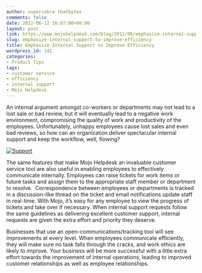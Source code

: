 ```yaml
---
author: supercobra thatbytes
comments: false
date: 2012-06-12 16:07:00+00:00
layout: post
link: https://www.mojohelpdesk.com/blog/2012/06/emphasize-internal-support-to-improve-efficiency/
slug: emphasize-internal-support-to-improve-efficiency
title: Emphasize Internal Support to Improve Efficiency
wordpress_id: 141
categories:
- Product Tips
tags:
- customer service
- efficiency
- internal support
- Mojo Helpdesk
---
```


An internal argument amongst co-workers or departments may not lead to a lost sale or bad review, but it will eventually lead to a negative work environment, compromising the quality of work and productivity of the employees. Unfortunately, unhappy employees cause lost sales and even bad reviews, so how can an organization deliver spectacular internal support and keep the workflow, well, flowing? 


<!-- more -->

[![Support](http://www.mojohelpdesk.com/blog/wordpress/wp-content/uploads/2012/06/Support.png)](http://www.mojohelpdesk.com/blog/wordpress/wp-content/uploads/2012/06/Support.png)


The same features that make Mojo Helpdesk an invaluable customer service tool are also useful in enabling employees to effectively communicate internally. Employees can raise tickets for work items or future tasks and assign them to the appropriate staff member or department to resolve.  Correspondence between employees or departments is tracked in a discussion-like thread on the ticket and email notifications update staff in real-time. With Mojo, it’s easy for any employee to view the progress of tickets and take over if necessary. When internal support requests follow the same guidelines as delivering excellent customer support, internal requests are given the extra effort and priority they deserve.

Businesses that use an open-communications/tracking tool will see improvements at every level. When employees communicate efficiently, they will make sure no task falls through the cracks, and work ethics are likely to improve. Your business will be more successful with a little extra effort towards the improvement of internal operations, leading to improved customer relationships as well as employee relationships.
